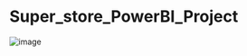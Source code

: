 # Super_store_PowerBI_Project



![image](https://github.com/user-attachments/assets/eeeb8111-001c-4ce6-be67-0a876fa1a287)
